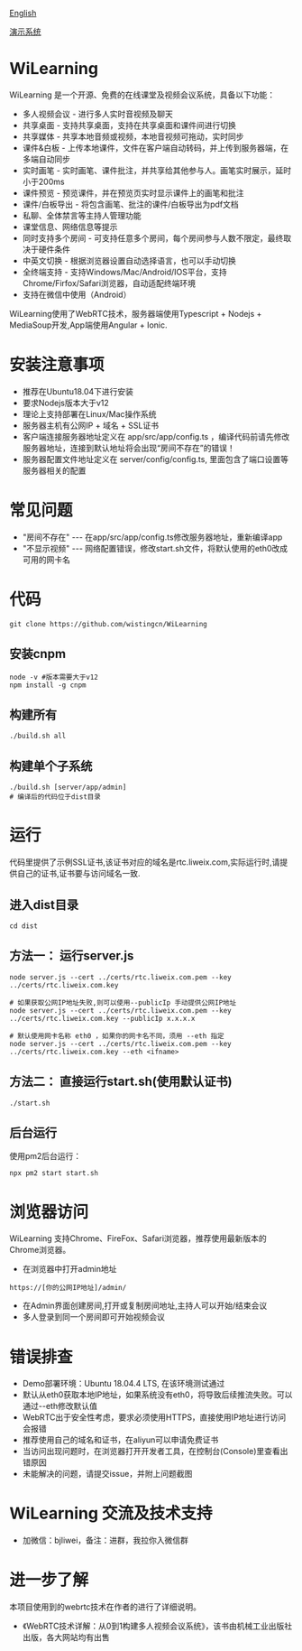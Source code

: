 [English](README-en.md)

[演示系统](https://rtc.liweix.com/admin)
# WiLearning
WiLearning 是一个开源、免费的在线课堂及视频会议系统，具备以下功能：
* 多人视频会议 - 进行多人实时音视频及聊天
* 共享桌面 - 支持共享桌面，支持在共享桌面和课件间进行切换
* 共享媒体 - 共享本地音频或视频，本地音视频可拖动，实时同步
* 课件&白板 - 上传本地课件，文件在客户端自动转码，并上传到服务器端，在多端自动同步
* 实时画笔 - 实时画笔、课件批注，并共享给其他参与人。画笔实时展示，延时小于200ms
* 课件预览 - 预览课件，并在预览页实时显示课件上的画笔和批注
* 课件/白板导出 - 将包含画笔、批注的课件/白板导出为pdf文档
* 私聊、全体禁言等主持人管理功能
* 课堂信息、网络信息等提示
* 同时支持多个房间 - 可支持任意多个房间，每个房间参与人数不限定，最终取决于硬件条件
* 中英文切换 - 根据浏览器设置自动选择语言，也可以手动切换
* 全终端支持 - 支持Windows/Mac/Android/IOS平台，支持Chrome/Firfox/Safari浏览器，自动适配终端环境
* 支持在微信中使用（Android）

WiLearning使用了WebRTC技术，服务器端使用Typescript + Nodejs + MediaSoup开发,App端使用Angular + Ionic.

# 安装注意事项
* 推荐在Ubuntu18.04下进行安装
* 要求Nodejs版本大于v12
* 理论上支持部署在Linux/Mac操作系统
* 服务器主机有公网IP + 域名 + SSL证书
* 客户端连接服务器地址定义在 app/src/app/config.ts ，编译代码前请先修改服务器地址，连接到默认地址将会出现“房间不存在”的错误！
* 服务器配置文件地址定义在 server/config/config.ts, 里面包含了端口设置等服务器相关的配置

# 常见问题
* "房间不存在" --- 在app/src/app/config.ts修改服务器地址，重新编译app
* "不显示视频" --- 网络配置错误，修改start.sh文件，将默认使用的eth0改成可用的网卡名

# 代码
```
git clone https://github.com/wistingcn/WiLearning
```

## 安装cnpm
```
node -v #版本需要大于v12
npm install -g cnpm
```

## 构建所有
```
./build.sh all
```

## 构建单个子系统
```
./build.sh [server/app/admin]
# 编译后的代码位于dist目录
```

# 运行
代码里提供了示例SSL证书,该证书对应的域名是rtc.liweix.com,实际运行时,请提供自己的证书,证书要与访问域名一致.
## 进入dist目录
```
cd dist
```

## 方法一： 运行server.js
```
node server.js --cert ../certs/rtc.liweix.com.pem --key ../certs/rtc.liweix.com.key

# 如果获取公网IP地址失败,则可以使用--publicIp 手动提供公网IP地址
node server.js --cert ../certs/rtc.liweix.com.pem --key ../certs/rtc.liweix.com.key --publicIp x.x.x.x

# 默认使用网卡名称 eth0 ，如果你的网卡名不同，须用 --eth 指定
node server.js --cert ../certs/rtc.liweix.com.pem --key ../certs/rtc.liweix.com.key --eth <ifname>
```

## 方法二： 直接运行start.sh(使用默认证书)
```
./start.sh
```

## 后台运行
使用pm2后台运行：
```
npx pm2 start start.sh
```

# 浏览器访问
WiLearning 支持Chrome、FireFox、Safari浏览器，推荐使用最新版本的Chrome浏览器。
* 在浏览器中打开admin地址
```
https://[你的公网IP地址]/admin/
```
* 在Admin界面创建房间,打开或复制房间地址,主持人可以开始/结束会议
* 多人登录到同一个房间即可开始视频会议

# 错误排查
* Demo部署环境：Ubuntu 18.04.4 LTS, 在该环境测试通过
* 默认从eth0获取本地IP地址，如果系统没有eth0，将导致后续推流失败。可以通过--eth修改默认值
* WebRTC出于安全性考虑，要求必须使用HTTPS，直接使用IP地址进行访问会报错
* 推荐使用自己的域名和证书，在aliyun可以申请免费证书
* 当访问出现问题时，在浏览器打开开发者工具，在控制台(Console)里查看出错原因
* 未能解决的问题，请提交issue，并附上问题截图

# WiLearning 交流及技术支持
* 加微信：bjliwei，备注：进群，我拉你入微信群

# 进一步了解
本项目使用到的webrtc技术在作者的进行了详细说明。
* 《WebRTC技术详解：从0到1构建多人视频会议系统》，该书由机械工业出版社出版，各大网站均有出售


